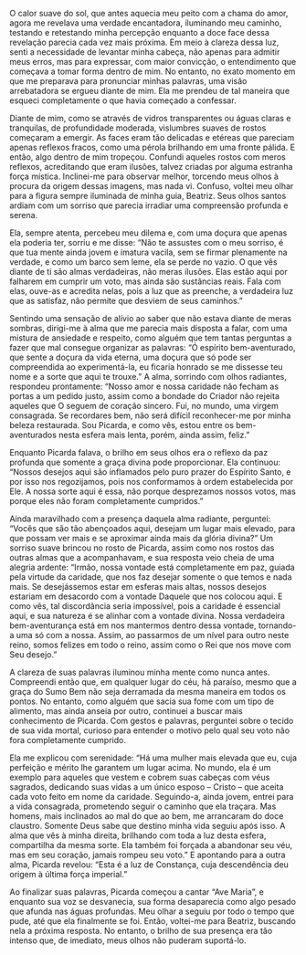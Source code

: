 O calor suave do sol, que antes aquecia meu peito com a chama do amor, agora me revelava uma verdade encantadora, iluminando meu caminho, testando e retestando minha percepção enquanto a doce face dessa revelação parecia cada vez mais próxima. Em meio à clareza dessa luz, senti a necessidade de levantar minha cabeça, não apenas para admitir meus erros, mas para expressar, com maior convicção, o entendimento que começava a tomar forma dentro de mim. No entanto, no exato momento em que me preparava para pronunciar minhas palavras, uma visão arrebatadora se ergueu diante de mim. Ela me prendeu de tal maneira que esqueci completamente o que havia começado a confessar.

Diante de mim, como se através de vidros transparentes ou águas claras e tranquilas, de profundidade moderada, vislumbres suaves de rostos começaram a emergir. As faces eram tão delicadas e etéreas que pareciam apenas reflexos fracos, como uma pérola brilhando em uma fronte pálida. E então, algo dentro de mim tropeçou. Confundi aqueles rostos com meros reflexos, acreditando que eram ilusões, talvez criadas por alguma estranha força mística. Inclinei-me para observar melhor, torcendo meus olhos à procura da origem dessas imagens, mas nada vi. Confuso, voltei meu olhar para a figura sempre iluminada de minha guia, Beatriz. Seus olhos santos ardiam com um sorriso que parecia irradiar uma compreensão profunda e serena.

Ela, sempre atenta, percebeu meu dilema e, com uma doçura que apenas ela poderia ter, sorriu e me disse: “Não te assustes com o meu sorriso, é que tua mente ainda jovem e imatura vacila, sem se firmar plenamente na verdade, e como um barco sem leme, ela se perde no vazio. O que vês diante de ti são almas verdadeiras, não meras ilusões. Elas estão aqui por falharem em cumprir um voto, mas ainda são sustâncias reais. Fala com elas, ouve-as e acredita nelas, pois a luz que as preenche, a verdadeira luz que as satisfaz, não permite que desviem de seus caminhos.”

Sentindo uma sensação de alívio ao saber que não estava diante de meras sombras, dirigi-me à alma que me parecia mais disposta a falar, com uma mistura de ansiedade e respeito, como alguém que tem tantas perguntas a fazer que mal consegue organizar as palavras: “Ó espírito bem-aventurado, que sente a doçura da vida eterna, uma doçura que só pode ser compreendida ao experimentá-la, eu ficaria honrado se me dissesse teu nome e a sorte que aqui te trouxe.” A alma, sorrindo com olhos radiantes, respondeu prontamente: “Nosso amor e nossa caridade não fecham as portas a um pedido justo, assim como a bondade do Criador não rejeita aqueles que O seguem de coração sincero. Fui, no mundo, uma virgem consagrada. Se recordares bem, não será difícil reconhecer-me por minha beleza restaurada. Sou Picarda, e como vês, estou entre os bem-aventurados nesta esfera mais lenta, porém, ainda assim, feliz.”

Enquanto Picarda falava, o brilho em seus olhos era o reflexo da paz profunda que somente a graça divina pode proporcionar. Ela continuou: “Nossos desejos aqui são inflamados pelo puro prazer do Espírito Santo, e por isso nos regozijamos, pois nos conformamos à ordem estabelecida por Ele. A nossa sorte aqui é essa, não porque desprezamos nossos votos, mas porque eles não foram completamente cumpridos.”

Ainda maravilhado com a presença daquela alma radiante, perguntei: “Vocês que são tão abençoados aqui, desejam um lugar mais elevado, para que possam ver mais e se aproximar ainda mais da glória divina?” Um sorriso suave brincou no rosto de Picarda, assim como nos rostos das outras almas que a acompanhavam, e sua resposta veio cheia de uma alegria ardente: “Irmão, nossa vontade está completamente em paz, guiada pela virtude da caridade, que nos faz desejar somente o que temos e nada mais. Se desejássemos estar em esferas mais altas, nossos desejos estariam em desacordo com a vontade Daquele que nos colocou aqui. E como vês, tal discordância seria impossível, pois a caridade é essencial aqui, e sua natureza é se alinhar com a vontade divina. Nossa verdadeira bem-aventurança está em nos mantermos dentro dessa vontade, tornando-a uma só com a nossa. Assim, ao passarmos de um nível para outro neste reino, somos felizes em todo o reino, assim como o Rei que nos move com Seu desejo.”

A clareza de suas palavras iluminou minha mente como nunca antes. Compreendi então que, em qualquer lugar do céu, há paraíso, mesmo que a graça do Sumo Bem não seja derramada da mesma maneira em todos os pontos. No entanto, como alguém que sacia sua fome com um tipo de alimento, mas ainda anseia por outro, continuei a buscar mais conhecimento de Picarda. Com gestos e palavras, perguntei sobre o tecido de sua vida mortal, curioso para entender o motivo pelo qual seu voto não fora completamente cumprido.

Ela me explicou com serenidade: “Há uma mulher mais elevada que eu, cuja perfeição e mérito lhe garantem um lugar acima. No mundo, ela é um exemplo para aqueles que vestem e cobrem suas cabeças com véus sagrados, dedicando suas vidas a um único esposo – Cristo – que aceita cada voto feito em nome da caridade. Seguindo-a, ainda jovem, entrei para a vida consagrada, prometendo seguir o caminho que ela traçara. Mas homens, mais inclinados ao mal do que ao bem, me arrancaram do doce claustro. Somente Deus sabe que destino minha vida seguiu após isso. A alma que vês à minha direita, brilhando com toda a luz desta esfera, compartilha da mesma sorte. Ela também foi forçada a abandonar seu véu, mas em seu coração, jamais rompeu seu voto.” E apontando para a outra alma, Picarda revelou: “Esta é a luz de Constança, cuja descendência deu origem à última força imperial.”

Ao finalizar suas palavras, Picarda começou a cantar “Ave Maria”, e enquanto sua voz se desvanecia, sua forma desaparecia como algo pesado que afunda nas águas profundas. Meu olhar a seguiu por todo o tempo que pude, até que ela finalmente se foi. Então, voltei-me para Beatriz, buscando nela a próxima resposta. No entanto, o brilho de sua presença era tão intenso que, de imediato, meus olhos não puderam suportá-lo.